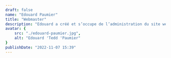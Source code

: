 ```yaml
---
draft: false
name: "Edouard Paumier"
title: "Webmaster"
description: "Edouard a créé et s’occupe de l’administration du site web d’Ethosph’R."
avatar: {
    src: "./edouard-paumier.jpg",
    alt: "Edouard 'Tedd 'Paumier"
}
publishDate: "2022-11-07 15:39"
---
```

